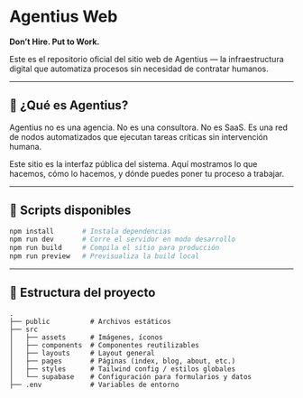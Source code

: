 # Agentius Web

**Don’t Hire. Put to Work.**

Este es el repositorio oficial del sitio web de Agentius — la infraestructura digital que automatiza procesos sin necesidad de contratar humanos.

---

## 🧠 ¿Qué es Agentius?

Agentius no es una agencia. No es una consultora. No es SaaS. Es una red de nodos automatizados que ejecutan tareas críticas sin intervención humana.

Este sitio es la interfaz pública del sistema. Aquí mostramos lo que hacemos, cómo lo hacemos, y dónde puedes poner tu proceso a trabajar.

---

## 🚀 Scripts disponibles

```bash
npm install       # Instala dependencias
npm run dev       # Corre el servidor en modo desarrollo
npm run build     # Compila el sitio para producción
npm run preview   # Previsualiza la build local
```

---

## 📁 Estructura del proyecto

```
.
├── public          # Archivos estáticos
├── src
│   ├── assets      # Imágenes, íconos
│   ├── components  # Componentes reutilizables
│   ├── layouts     # Layout general
│   ├── pages       # Páginas (index, blog, about, etc.)
│   ├── styles      # Tailwind config / estilos globales
│   └── supabase    # Configuración para formularios y datos
├── .env            # Variables de entorno
